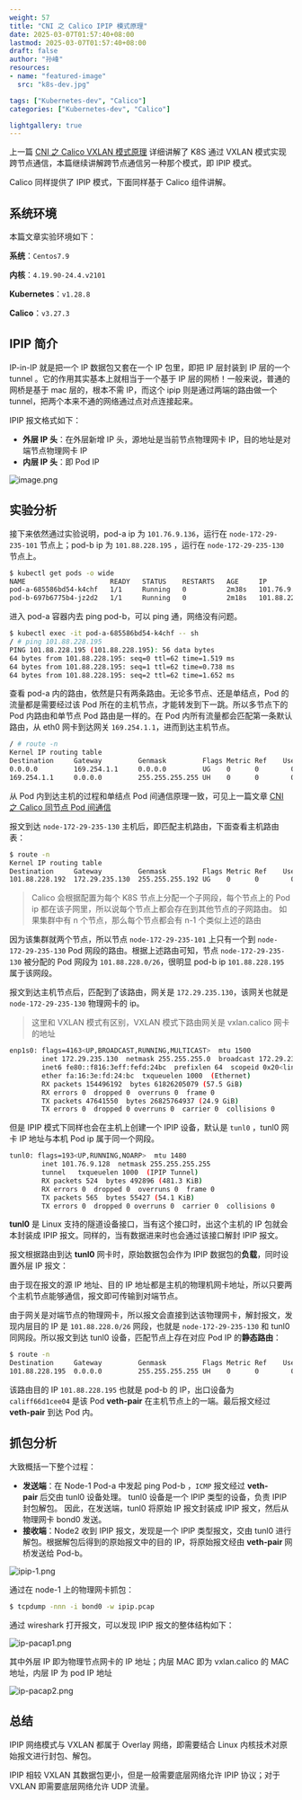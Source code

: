 ```yaml
---
weight: 57
title: "CNI 之 Calico IPIP 模式原理"
date: 2025-03-07T01:57:40+08:00
lastmod: 2025-03-07T01:57:40+08:00
draft: false
author: "孙峰"
resources:
- name: "featured-image"
  src: "k8s-dev.jpg"

tags: ["Kubernetes-dev", "Calico"]
categories: ["Kubernetes-dev", "Calico"]

lightgallery: true
---
```


上一篇  [CNI 之 Calico VXLAN 模式原理](https://sfeng1996.github.io/calico-vxlan/) 详细讲解了 K8S 通过 VXLAN 模式实现跨节点通信，本篇继续讲解跨节点通信另一种那个模式，即 IPIP 模式。

Calico 同样提供了 IPIP 模式，下面同样基于 Calico 组件讲解。

## 系统环境

本篇文章实验环境如下：

**系统**：`Centos7.9`

**内核**：`4.19.90-24.4.v2101`

**Kubernetes**：`v1.28.8`

**Calico**：`v3.27.3`

## IPIP 简介

IP-in-IP 就是把一个 IP 数据包又套在一个 IP 包里，即把 IP 层封装到 IP 层的一个 tunnel 。它的作用其实基本上就相当于一个基于 IP 层的网桥！一般来说，普通的网桥是基于 mac 层的，根本不需 IP，而这个 ipip 则是通过两端的路由做一个 tunnel，把两个本来不通的网络通过点对点连接起来。

IPIP 报文格式如下：

- **外层 IP 头**：在外层新增 IP 头，源地址是当前节点物理网卡 IP，目的地址是对端节点物理网卡 IP
- **内层 IP 头**：即 Pod IP

![image.png](attachment:8f738462-07d4-4692-9af6-c1c9eb833158:image.png)

## 实验分析

接下来依然通过实验说明，pod-a ip 为 `101.76.9.136`，运行在 `node-172-29-235-101` 节点上；pod-b ip 为 `101.88.228.195` ，运行在 `node-172-29-235-130` 节点上。

```bash
$ kubectl get pods -o wide
NAME                     READY   STATUS    RESTARTS   AGE     IP               NODE                    NOMINATED NODE   READINESS GATES
pod-a-685586bd54-k4chf   1/1     Running   0          2m38s   101.76.9.136     node-172-29-235-101   <none>           <none>
pod-b-697b6775b4-jz2d2   1/1     Running   0          2m18s   101.88.228.195   node-172-29-235-130     <none>           <none>
```

进入 pod-a 容器内去 ping pod-b，可以 ping 通，网络没有问题。

```bash
$ kubectl exec -it pod-a-685586bd54-k4chf -- sh
/ # ping 101.88.228.195
PING 101.88.228.195 (101.88.228.195): 56 data bytes
64 bytes from 101.88.228.195: seq=0 ttl=62 time=1.519 ms
64 bytes from 101.88.228.195: seq=1 ttl=62 time=0.738 ms
64 bytes from 101.88.228.195: seq=2 ttl=62 time=1.652 ms
```

查看 pod-a 内的路由，依然是只有两条路由。无论多节点、还是单结点，Pod 的流量都是需要经过该 Pod 所在的主机节点，才能转发到下一跳。所以多节点下的 Pod 内路由和单节点 Pod 路由是一样的。在 Pod 内所有流量都会匹配第一条默认路由，从 eth0 网卡到达网关 `169.254.1.1`，进而到达主机节点。

```bash
/ # route -n
Kernel IP routing table
Destination     Gateway         Genmask         Flags Metric Ref    Use Iface
0.0.0.0         169.254.1.1     0.0.0.0         UG    0      0        0 eth0
169.254.1.1     0.0.0.0         255.255.255.255 UH    0      0        0 eth0
```

从 Pod 内到达主机的过程和单结点 Pod 间通信原理一致，可见上一篇文章  [CNI 之 Calico 同节点 Pod 间通信](https://sfeng1996.github.io/calico-onenode-network/)

报文到达 `node-172-29-235-130` 主机后，即匹配主机路由，下面查看主机路由表：

```bash
$ route -n
Kernel IP routing table
Destination     Gateway         Genmask         Flags Metric Ref    Use Iface
101.88.228.192  172.29.235.130  255.255.255.192 UG    0      0        0 tunl0
```

> Calico 会根据配置为每个 K8S 节点上分配一个子网段，每个节点上的 Pod ip 都在该子网里，所以说每个节点上都会存在到其他节点的子网路由。
如果集群中有 n 个节点，那么每个节点都会有 n-1 个类似上述的路由
>

因为该集群就两个节点，所以节点 `node-172-29-235-101` 上只有一个到 `node-172-29-235-130` Pod 网段的路由。根据上述路由可知，节点 `node-172-29-235-130` 被分配的 Pod 网段为
`101.88.228.0/26`，很明显 pod-b ip `101.88.228.195` 属于该网段。

报文到达主机节点后，匹配到了该路由，网关是 `172.29.235.130`，该网关也就是 `node-172-29-235-130` 物理网卡的 ip。

> 这里和 VXLAN 模式有区别，VXLAN 模式下路由网关是 vxlan.calico 网卡的地址
>

```bash
enp1s0: flags=4163<UP,BROADCAST,RUNNING,MULTICAST>  mtu 1500
        inet 172.29.235.130  netmask 255.255.255.0  broadcast 172.29.235.255
        inet6 fe80::f816:3eff:fefd:24bc  prefixlen 64  scopeid 0x20<link>
        ether fa:16:3e:fd:24:bc  txqueuelen 1000  (Ethernet)
        RX packets 154496192  bytes 61826205079 (57.5 GiB)
        RX errors 0  dropped 0  overruns 0  frame 0
        TX packets 47641550  bytes 26825764937 (24.9 GiB)
        TX errors 0  dropped 0 overruns 0  carrier 0  collisions 0
```

但是 IPIP 模式下同样也会在主机上创建一个 IPIP 设备，默认是 `tunl0` ，tunl0 网卡 IP 地址与本机 Pod ip 属于同一个网段。

```bash
tunl0: flags=193<UP,RUNNING,NOARP>  mtu 1480
        inet 101.76.9.128  netmask 255.255.255.255
        tunnel   txqueuelen 1000  (IPIP Tunnel)
        RX packets 524  bytes 492896 (481.3 KiB)
        RX errors 0  dropped 0  overruns 0  frame 0
        TX packets 565  bytes 55427 (54.1 KiB)
        TX errors 0  dropped 0 overruns 0  carrier 0  collisions 0
```

**tunl0** 是 Linux 支持的隧道设备接口，当有这个接口时，出这个主机的 IP 包就会本封装成 IPIP 报文。同样的，当有数据进来时也会通过该接口解封 IPIP 报文。

报文根据路由到达 **tunl0** 网卡时，原始数据包会作为 IPIP 数据包的**负载**，同时设置外层 IP 报文：

由于现在报文的源 IP 地址、目的 IP 地址都是主机的物理机网卡地址，所以只要两个主机节点能够通信，报文即可传输到对端节点。

由于网关是对端节点的物理网卡，所以报文会直接到达该物理网卡，解封报文，发现内层目的 IP 是 `101.88.228.0/26` 网段，也就是 `node-172-29-235-130`  和 tunl0 同网段。所以报文到达 tunl0 设备，匹配节点上存在对应 Pod IP 的**静态路由**：

```bash
$ route -n
Destination     Gateway         Genmask         Flags Metric Ref    Use Iface
101.88.228.195  0.0.0.0         255.255.255.255 UH    0      0        0 califf66d1cee04
```

该路由目的 IP `101.88.228.195` 也就是 pod-b 的 IP，出口设备为 `califf66d1cee04` 是该 Pod **veth-pair** 在主机节点上的一端。最后报文经过 **veth-pair** 到达 Pod 内。

## 抓包分析

大致概括一下整个过程：

- **发送端**：在 Node-1 Pod-a 中发起 ping Pod-b ，`ICMP` 报文经过 **veth-pair** 后交由 tunl0 设备处理。 tunl0 设备是一个 IPIP 类型的设备，负责 IPIP封包解包。 因此，在发送端，tunl0 将原始 IP 报文封装成 IPIP 报文，然后从物理网卡 bond0 发送。
- **接收端**：Node2 收到 IPIP 报文，发现是一个 IPIP 类型报文，交由 tunl0 进行解包。根据解包后得到的原始报文中的目的 IP，将原始报文经由 **veth-pair** 网桥发送给 Pod-b。

![ipip-1.png](ipip-1.png)

通过在 node-1 上的物理网卡抓包：

```bash
$ tcpdump -nnn -i bond0 -w ipip.pcap
```

通过 wireshark 打开报文，可以发现 IPIP 报文的整体结构如下：

![ip-pacap1.png](ip-pacap1.png)

其中外层 IP 即为物理节点网卡的 IP 地址；内层 MAC 即为 vxlan.calico 的 MAC 地址，内层 IP 为 pod IP 地址

![ip-pacap2.png](ip-pacap1.png)

## 总结

IPIP 网络模式与 VXLAN 都属于 Overlay 网络，即需要结合 Linux 内核技术对原始报文进行封包、解包。

IPIP 相较 VXLAN 其数据包更小，但是一般需要底层网络允许 IPIP 协议；对于 VXLAN 即需要底层网络允许 UDP 流量。